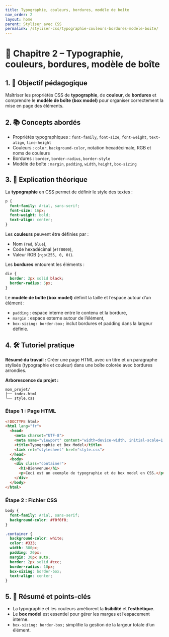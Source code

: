 ```yaml
---
title: Typographie, couleurs, bordures, modèle de boîte
nav_order: 2
layout: home
parent: Styliser avec CSS
permalink: /styliser-css/typographie-couleurs-bordures-modele-boite/
---
```



# 📘 Chapitre 2 – Typographie, couleurs, bordures, modèle de boîte

## 1. 🎯 Objectif pédagogique

Maîtriser les propriétés CSS de **typographie**, de **couleur**, de **bordures** et comprendre le **modèle de boîte (box model)** pour organiser correctement la mise en page des éléments.

## 2. 📚 Concepts abordés

* Propriétés typographiques : `font-family`, `font-size`, `font-weight`, `text-align`, `line-height`
* Couleurs : `color`, `background-color`, notation hexadécimale, RGB et noms de couleurs
* Bordures : `border`, `border-radius`, `border-style`
* Modèle de boîte : `margin`, `padding`, `width`, `height`, `box-sizing`

## 3. 🧠 Explication théorique

La **typographie** en CSS permet de définir le style des textes :

```css
p {
  font-family: Arial, sans-serif;
  font-size: 16px;
  font-weight: bold;
  text-align: center;
}
```

Les **couleurs** peuvent être définies par :

* Nom (`red`, `blue`),
* Code hexadécimal (`#ff0000`),
* Valeur RGB (`rgb(255, 0, 0)`).

Les **bordures** entourent les éléments :

```css
div {
  border: 2px solid black;
  border-radius: 5px;
}
```

Le **modèle de boîte (box model)** définit la taille et l’espace autour d’un élément :

* `padding` : espace interne entre le contenu et la bordure,
* `margin` : espace externe autour de l’élément,
* `box-sizing: border-box;` inclut bordures et padding dans la largeur définie.

## 4. 🛠 Tutoriel pratique

**Résumé du travail :**
Créer une page HTML avec un titre et un paragraphe stylisés (typographie et couleur) dans une boîte colorée avec bordures arrondies.

**Arborescence du projet :**

```
mon_projet/
├── index.html
└── style.css
```

### **Étape 1 : Page HTML**

```html
<!DOCTYPE html>
<html lang="fr">
  <head>
    <meta charset="UTF-8">
    <meta name="viewport" content="width=device-width, initial-scale=1.0">
    <title>Typographie et Box Model</title>
    <link rel="stylesheet" href="style.css">
  </head>
  <body>
    <div class="container">
      <h1>Bienvenue</h1>
      <p>Ceci est un exemple de typographie et de box model en CSS.</p>
    </div>
  </body>
</html>
```

### **Étape 2 : Fichier CSS**

```css
body {
  font-family: Arial, sans-serif;
  background-color: #f0f0f0;
}

.container {
  background-color: white;
  color: #333;
  width: 300px;
  padding: 20px;
  margin: 30px auto;
  border: 2px solid #ccc;
  border-radius: 10px;
  box-sizing: border-box;
  text-align: center;
}
```

## 5. 🧾 Résumé et points-clés

* La typographie et les couleurs améliorent la **lisibilité** et l’**esthétique**.
* Le **box model** est essentiel pour gérer les marges et l’espacement interne.
* `box-sizing: border-box;` simplifie la gestion de la largeur totale d’un élément.
